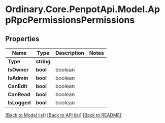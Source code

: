 # Ordinary.Core.PenpotApi.Model.AppRpcPermissionsPermissions

## Properties

Name | Type | Description | Notes
------------ | ------------- | ------------- | -------------
**Type** | **string** |  | 
**IsOwner** | **bool** | boolean | 
**IsAdmin** | **bool** | boolean | 
**CanEdit** | **bool** | boolean | 
**CanRead** | **bool** | boolean | 
**IsLogged** | **bool** | boolean | 

[[Back to Model list]](../README.md#documentation-for-models) [[Back to API list]](../README.md#documentation-for-api-endpoints) [[Back to README]](../README.md)

